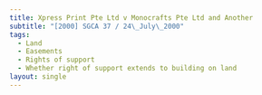 ```yaml
---
title: Xpress Print Pte Ltd v Monocrafts Pte Ltd and Another
subtitle: "[2000] SGCA 37 / 24\_July\_2000"
tags:
  - Land
  - Easements
  - Rights of support
  - Whether right of support extends to building on land
layout: single
---
```


